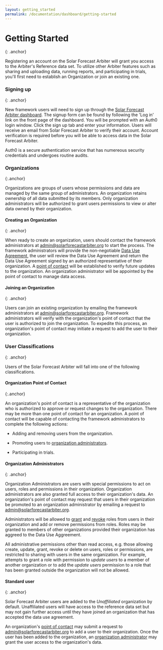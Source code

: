 ```yaml
---
layout: getting_started
permalink: /documentation/dashboard/getting-started
---
```


Getting Started
===============
{: .anchor}

Registering an account on the Solar Forecast Arbiter will grant you access to
the Arbiter's Reference data set. To utilize other Arbiter features such as
sharing and uploading data, running reports, and participating in trials,
you'll first need to establish an Organization or join an existing one. 

### Signing up
{: .anchor}

New framework users will need to sign up through the [Solar Forecast Arbiter
dashboard](https://dashboard.solarforecastarbiter.org). The signup form can be
found by following the 'Log in' link on the front page of the dashboard. You
will be prompted with an Auth0 login window. Click the sign up tab and enter
your information. Users will receive an email from Solar Forecast Arbiter to
verify their account. Account verification is required before you will be able
to access data in the Solar Forecast Arbiter. 

Auth0 is a secure authentication service that has numereous security
credentials and undergoes routine audits.

### Organizations
{:.anchor}

Organizations are groups of users whose permissions and data are managed by
the same group of administrators. An organization retains ownership of all data
submitted by its members. Only organization administrators will be authorized
to grant users permissions to view or alter data owned by their organization.

#### Creating an Organization
{: .anchor}

When ready to create an organization, users should contact the framework
administrators at [admin@solarforecastarbiter.org](mailto:admin@solarforecastarbiter.org)
to start the process. The framework administrators will provide the
non-negotiable [Data Use Agreement](/assets/45864%20Approved_Final%20version%201.1.pdf),
the user will review the Data Use Agreement and return the Data Use Agreement
signed by an authorized representative of their organization. A [point of contact](#organization-point-of-contact) will be established to verify future updates to the
organization. An organization administrator will be appointed by the point of
contact to manage data access.

#### Joining an Organization
{: .anchor}

Users can join an existing organization by emailing the framework
administrators at [admin@solarforecastarbiter.org](mailto:admin@solarforecastarbiter.org).
Framework administrators will verify with the organization's point of contact
that the user is authorized to join the organization. To expedite this process,
an organization's point of contact may initiate a request to add the user to
their organization.

### User Classifications
{: .anchor}

Users of the Solar Forecast Arbiter will fall into one of the following
classifications.

#### Organization Point of Contact
{:.anchor}

An organization's point of contact is a representative of the organization who
is authorized to approve or request changes to the organization. There may be
more than one point of contact for an organization. A point of contact will be
capable of contacting the framework administrators to complete the following
actions:

- Adding and removing users from the organization.

- Promoting users to [organization administrators](#organization-administrators).

- Participating in trials.

#### Organization Administrators
{: .anchor}

Organization Administrators are users with special permissions to act on users,
roles and permissions in their organization. Organization administrators are
also granted full access to their organization's data. An organization's point
of contact may request that users in their organization be promoted to an
organization administrator by emailing a request to
[admin@solarforecastarbiter.org](mailto:admin@solarforecastarbiter.org).

Administrators will be allowed to [grant](/documentation/dashboard/administration#granting-roles-to-a-user)
and [revoke](/documentation/dashboard/administration#revoking-roles-from-a-user)
roles from users in their organization and add or remove permissions from
roles. Roles may be granted to members of other organizations provided their
organization has aggreed to the Data Use Aggreement.

All administrative permissions other than read access, e.g. those allowing
create, update, grant, revoke or delete on users, roles or permissions, are
restricted to sharing with users in the same organization. For example,
attempts to grant a role with permission to *update users* to a member of
another organization or to add the *update users* permission to a role that
has been granted outside the organization will not be allowed.
        

#### Standard user
{: .anchor}

Solar Forecast Arbiter users are added to the *Unaffiliated* organization by
default. Unaffiliated users will have access to the reference data set but
may not gain further access until they have joined an organization that has
accepted the data use agreement.

An organization's [point of contact](#organization-point-of-contact) may submit
a request to [admin@solarforecastarbiter.org](mailto:admin@solarforecastarbiter.org)
to add a user to their organization. Once the user has been added to the
organization, an [organization administrator](#organization-administrators) may
grant the user access to the organization's data.
